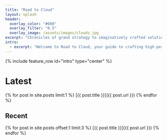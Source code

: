```yaml
---
title: "Road to Cloud"
layout: splash
header:
  overlay_color: "#000"
  overlay_filter: "0.5"
  overlay_image: /assets/images/clouds.jpg
excerpt: "Chronicles of grand strategy to imaginatively crafted solutions with creative implementations!"
intro: 
  - excerpt: "Welcome to Road to Cloud, your guide to crafting high-performance, cost-effective, and resilient solutions for your enterprise journey."
---
```


{% include feature_row id="intro" type="center" %}

# Latest
{% for post in site.posts limit:1 %}
  [{{ post.title }}]({{ post.url }})
{% endfor %}

## Recent
{% for post in site.posts offset:1 limit:3 %}
  [{{ post.title }}]({{ post.url }})
{% endfor %}
